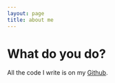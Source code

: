 ```yaml
---
layout: page
title: about me
---
```


# What do you do?
All the code I write is on my [Github](https://github.com/monkey92).
